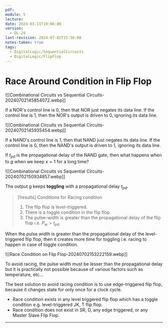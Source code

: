 ```yaml
---
pdf: 
module: 5
lecture: 
date: 2024-03-11T19:06:00
version:
  - DL-24
last-revision: 2024-07-02T15:56:00
notes-taken: true
tags:
  - DigitalLogic/SequentialCircuits
  - DigitalLogic/FlipFlop
---
```

# Race Around Condition in Flip Flop

![[Combinational Circuits vs Sequential Circuits-20240702145854072.webp]]

If a NOR's control line is $0$, then that NOR just negates its data line. If the control line is $1$, then the NOR's output is driven to $0$, ignoring its data line.

![[Combinational Circuits vs Sequential Circuits-20240702145935454.webp]]

If a NAND's control line is $1$, then that NAND just negates its data line. If the control line is $0$, then the NAND's output is driven to 1, ignoring its data line.

If $t_{pd}$ is the propagational delay of the NAND gate, then what happens when to $g$ when we keep $x = 1$ for a long time?

![[Combinational Circuits vs Sequential Circuits-20240702150934857.webp]]

The output $g$ keeps **toggling** with a propagational delay $t_{pd}$.

> [!results] Conditions for Racing condition
> 
> 1. The flip flop is level-triggered.
> 2. There is a toggle condition in the flip flop.
> 3. The pulse-width is greater than the propagational delay of the flip flop i.e. $P_{w} \gt t_{pd}$

When the pulse width is greater than the propagational delay of the level-triggered flip flop, then it creates more time for toggling i.e. racing to happen in case of toggle condition.

![[Race Condition on Flip Flop-20240702153222159.webp]]

To avoid racing, the pulse width must be lesser than the propagational delay but it is practically not possible because of various factors such as temperature, etc...

The best solution to avoid racing condition is to use edge-triggered flip flop, because it changes state for only once for a clock cycle.

- Race condition exists in any level triggered flip flop which has a toggle condition e.g. level-triggered JK, T flip flop.
- Race condition does not exist in SR, D, any edge triggered, or any Master Slave Flip Flop.

---
